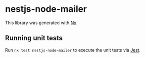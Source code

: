 # nestjs-node-mailer

This library was generated with [Nx](https://nx.dev).

## Running unit tests

Run `nx test nestjs-node-mailer` to execute the unit tests via [Jest](https://jestjs.io).
